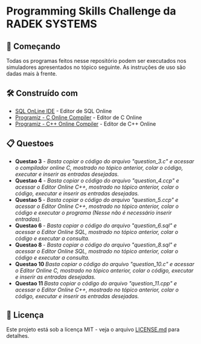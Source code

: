 # Programming Skills Challenge da RADEK SYSTEMS

## 🚀 Começando

Todas os programas feitos nesse repositório podem ser executados nos simuladores apresentados no tópico seguinte. As instruções de uso são dadas mais à frente.

## 🛠️ Construído com

* [SQL OnLine IDE](https://sqliteonline.com/) - Editor de SQL Online
* [Programiz - C Online Compiler](https://www.programiz.com/c-programming/online-compiler/) - Editor de C Online
* [Programiz - C++ Online Compiler](https://www.programiz.com/cpp-programming/online-compiler/) - Editor de C++ Online

## 📋 Questoes

<ul> 
 <li> 
     <b>Questao 3</b> - <i>Basta copiar o código do arquivo "question_3.c" e acessar o compilador online C, mostrado no tópico anterior, colar o código, executar e inserir as entradas desejadas.</i>
 </li>
   
 <li> 
     <b>Questao 4</b> - <i>Basta copiar o código do arquivo "question_4.ccp" e acessar o Editor Online C++, mostrado no tópico anterior, colar o código, executar e inserir as entradas desejadas.</i>
 </li>
   
 <li> 
    <b> Questao 5 </b>- <i>Basta copiar o código do arquivo "question_5.ccp" e acessar o Editor Online C++, mostrado no tópico anterior, colar o código e executar o programa
  (Nesse não é necessário inserir entradas).</i>
 </li>
   
 <li> 
   <b> Questao 6 </b> - <i> Basta copiar o código do arquivo "question_6.sql" e acessar o Editor Online SQL, mostrado no tópico anterior, colar o código e executar a consulta. </i>
 </li>
   
 <li> 
   <b> Questao 8 </b> - <i> Basta copiar o código do arquivo "question_8.sql" e acessar o Editor Online SQL, mostrado no tópico anterior, colar o código e executar a consulta. </i>
 </li>
  
 <li> 
    <b> Questao 10 </b> <i> Basta copiar o código do arquivo "question_10.c" e acessar o Editor Online C, mostrado no tópico anterior, colar o código, executar e inserir as entradas desejadas. </i>
 </li>
   
 <li>  
    <b> Questao 11 </b> <i> Basta copiar o código do arquivo "question_11.cpp" e acessar o Editor Online C++, mostrado no tópico anterior, colar o código, executar e inserir as entradas desejadas. </i>
 </li>

</ul>

## 📄 Licença

Este projeto está sob a licença MIT - veja o arquivo [LICENSE.md](https://github.com/usuario/projeto/licenca) para detalhes.
